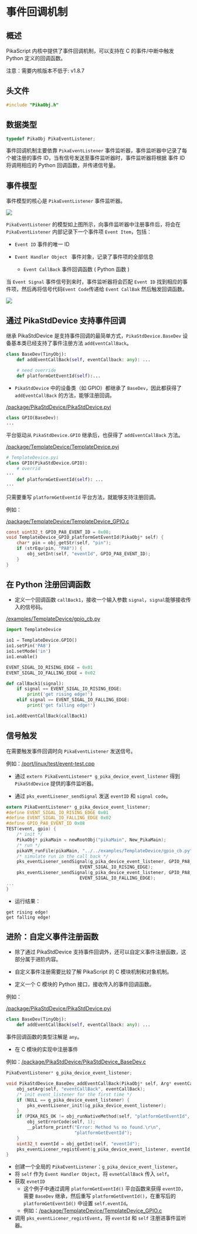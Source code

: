 # 事件回调机制

## 概述

PikaScript 内核中提供了事件回调机制，可以支持在 C 的事件/中断中触发 Python 定义的回调函数。

注意：需要内核版本不低于: v1.8.7

## 头文件

``` C
#include "PikaObj.h"
```

## 数据类型

```c
typedef PikaObj PikaEventListener;
```

事件回调机制主要依靠 `PikaEventListener` 事件监听器，事件监听器中记录了每个被注册的事件 ID，当有信号发送至事件监听器时，事件监听器将根据 事件 ID 将调用相应的 Python 回调函数，并传递信号量。

## 事件模型

事件模型的核心是 `PikaEventListener` 事件监听器。

![](assets/image-20220619102931608.png)

`PikaEventListener` 的模型如上图所示，向事件监听器中注册事件后，将会在 `PikaEventListener` 内部记录下一个事件项 `Event Item`，包括：

- `Event ID` 事件的唯一 ID
- `Event Handler Object ` 事件对象，记录了事件项的全部信息

  - `Event CallBack` 事件回调函数 ( Python 函数 )


当 `Event Signal` 事件信号到来时，事件监听器将会匹配 `Event ID` 找到相应的事件项，然后再将信号代码`Event Code`传递给 `Event CallBak` 然后触发回调函数。

![](assets/image-20220619104053576.png)


## 通过 PikaStdDevice 支持事件回调

继承 PikaStdDevice 是支持事件回调的最简单方式，`PikaStdDevice.BaseDev` 设备基本类已经支持了事件注册方法 `addEventCallBack`。

```python
class BaseDev(TinyObj):
    def addEventCallBack(self, eventCallback: any): ...

    # need override
    def platformGetEventId(self):...
```

- `PikaStdDevice` 中的设备类（如 GPIO）都继承了 `BaseDev`，因此都获得了 `addEventCallBack` 的方法，能够注册回调。

[/package/PikaStdDevice/PikaStdDevice.pyi](https://gitee.com/Lyon1998/pikascript/blob/master/package/PikaStdDevice/PikaStdDevice.pyi)

``` python
class GPIO(BaseDev):
...
```
平台驱动从 `PikaStdDevice.GPIO` 继承后，也获得了 `addEventCallBack` 方法。

[/package/TemplateDevice/TemplateDevice.pyi](https://gitee.com/Lyon1998/pikascript/blob/master/package/TemplateDevice/TemplateDevice.pyi)

```python
# TemplateDevice.pyi
class GPIO(PikaStdDevice.GPIO):
    # overrid
···
    def platformGetEventId(self): ...
···
```

只需要重写 `platformGetEventId` 平台方法，就能够支持注册回调。

例如：

[/package/TemplateDevice/TemplateDevice_GPIO.c](https://gitee.com/Lyon1998/pikascript/blob/master/package/TemplateDevice/TemplateDevice_GPIO.c)

``` c
const uint32_t GPIO_PA8_EVENT_ID = 0x08;
void TemplateDevice_GPIO_platformGetEventId(PikaObj* self) {
    char* pin = obj_getStr(self, "pin");
    if (strEqu(pin, "PA8")) {
        obj_setInt(self, "eventId", GPIO_PA8_EVENT_ID);
    }
}
```

## 在 Python 注册回调函数

- 定义一个回调函数 `callBack1`，接收一个输入参数 `signal`，`signal`能够接收传入的信号码。

[/examples/TemplateDevice/gpio_cb.py](https://gitee.com/Lyon1998/pikascript/blob/master/examples/TemplateDevice/gpio_cb.py)

``` python
import TemplateDevice

io1 = TemplateDevice.GPIO()
io1.setPin('PA8')
io1.setMode('in')
io1.enable()

EVENT_SIGAL_IO_RISING_EDGE = 0x01
EVENT_SIGAL_IO_FALLING_EDGE = 0x02

def callBack1(signal):
    if signal == EVENT_SIGAL_IO_RISING_EDGE:
        print('get rising edge!')
    elif signal == EVENT_SIGAL_IO_FALLING_EDGE:
        print('get falling edge!')

io1.addEventCallBack(callBack1)
```


## 信号触发

在需要触发事件回调时向 `PikaEventListener` 发送信号。

例如：[/port/linux/test/event-test.cpp](https://gitee.com/Lyon1998/pikascript/blob/master/port/linux/test/event-test.cpp)

- 通过 `extern PikaEventListener* g_pika_device_event_listener` 得到 `PikaStdDevice` 提供的事件监听器。

- 通过 `pks_eventLisener_sendSignal` 发送 `eventID` 和 `signal code`。 

```c
extern PikaEventListener* g_pika_device_event_listener;
#define EVENT_SIGAL_IO_RISING_EDGE 0x01
#define EVENT_SIGAL_IO_FALLING_EDGE 0x02
#define GPIO_PA8_EVENT_ID 0x08
TEST(event, gpio) {
    /* init */
    PikaObj* pikaMain = newRootObj("pikaMain", New_PikaMain);
    /* run */
    pikaVM_runFile(pikaMain, "../../examples/TemplateDevice/gpio_cb.py");
    /* simulate run in the call back */
    pks_eventLisener_sendSignal(g_pika_device_event_listener, GPIO_PA8_EVENT_ID,
                            EVENT_SIGAL_IO_RISING_EDGE);
    pks_eventLisener_sendSignal(g_pika_device_event_listener, GPIO_PA8_EVENT_ID,
                            EVENT_SIGAL_IO_FALLING_EDGE);
...
}
```

- 运行结果：
```
get rising edge!
get falling edge!
```



## 进阶：自定义事件注册函数

- 除了通过 PikaStdDevice 支持事件回调外，还可以自定义事件注册函数，这部分属于进阶内容。

- 自定义事件注册需要比较了解 PikaScript 的 C 模块机制和对象机制。

- 定义一个 C 模块的 Python 接口，接收传入的事件回调函数。

例如：

[/package/PikaStdDevice/PikaStdDevice.pyi](https://gitee.com/Lyon1998/pikascript/blob/master/package/PikaStdDevice/PikaStdDevice.pyi)

```python
class BaseDev(TinyObj):
    def addEventCallBack(self, eventCallback: any): ...
```

事件回调函数的类型注解是 `any`。

- 在 C 模块的实现中注册事件

例如：[/package/PikaStdDevice/PikaStdDevice_BaseDev.c](https://gitee.com/Lyon1998/pikascript/blob/master/package/PikaStdDevice/PikaStdDevice_BaseDev.c)

```c
PikaEventListener* g_pika_device_event_listener;

void PikaStdDevice_BaseDev_addEventCallBack(PikaObj* self, Arg* eventCallBack) {
    obj_setArg(self, "eventCallBack", eventCallBack);
    /* init event_listener for the first time */
    if (NULL == g_pika_device_event_listener) {
        pks_eventLisener_init(&g_pika_device_event_listener);
    }
    if (PIKA_RES_OK != obj_runNativeMethod(self, "platformGetEventId", NULL)) {
        obj_setErrorCode(self, 1);
        __platform_printf("Error: Method %s no found.\r\n",
                          "platformGetEventId");
    }
    uint32_t eventId = obj_getInt(self, "eventId");
    pks_eventLicener_registEvent(g_pika_device_event_listener, eventId, self);
}
```

- 创建一个全局的 `PikaEventListener`：`g_pika_device_event_listener`。
- 将 `self` 作为 `Event Handler Object`，将 `evnetCallBack` 传入 `self`。
- 获取 `evnetID`
  - 这个例子中通过调用 `platformGetEventId()` 平台函数来获得 `eventID`，需要 `BaseDev` 继承，然后重写 `platformGetEventId()`，在重写后的 `platformGetEventId()` 中设置 `self.eventId`。
  - 例如：[/package/TemplateDevice/TemplateDevice_GPIO.c](https://gitee.com/Lyon1998/pikascript/blob/master/package/TemplateDevice/TemplateDevice_GPIO.c)
- 调用 `pks_eventLicener_registEvent`，将 `eventId` 和 `self` 注册进事件监听器。

